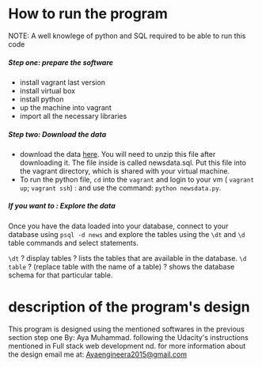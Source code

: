 # How to run the program
 NOTE: A well knowlege of python and SQL required to be able to run this code
##### Step one: prepare the software
* install vagrant last version
* install virtual box
* install python
* up the machine into vagrant
* import all the necessary libraries
##### Step two: Download the data
* download the data [here](https://d17h27t6h515a5.cloudfront.net/topher/2016/August/57b5f748_newsdata/newsdata.zip). You will need to unzip this file after downloading it. The file inside is called newsdata.sql. Put this file into the vagrant directory, which is shared with your virtual machine.
* To run the python file, `cd` into the `vagrant` and login to your vm ( `vagrant up`; `vagrant ssh`) :
 and use the command:
`python newsdata.py`.
##### If you want to : Explore the data
Once you have the data loaded into your database, connect to your database using `psql -d news` and explore the tables using the `\dt` and `\d` table commands and select statements.

`\dt` ? display tables ? lists the tables that are available in the database.
`\d table` ? (replace table with the name of a table) ? shows the database schema for that particular table.
# description of the program's design
This program is designed using the mentioned softwares in the previous section step one 
By: Aya Muhammad.
following the Udacity's instructions mentioned in Full stack web development nd.
for more information about the design email me at: Ayaengineera2015@gmail.com
